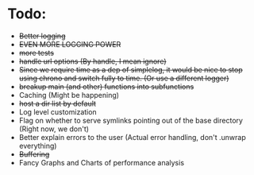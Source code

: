 # Todo:
- ~~Better logging~~
- ~~EVEN MORE LOGGING POWER~~
- ~~more tests~~
- ~~handle url options (By handle, I mean ignore)~~
- ~~Since we require time as a dep of simplelog, it would be nice to stop using chrono and switch fully to time. (Or use a different logger)~~
- ~~breakup main (and other) functions into subfunctions~~
- Caching (Might be happening)
- ~~host a dir list by default~~
- Log level customization
- Flag on whether to serve symlinks pointing out of the base directory (Right now, we don't)
- Better explain errors to the user (Actual error handling, don't .unwrap everything)
- ~~Buffering~~
- Fancy Graphs and Charts of performance analysis
